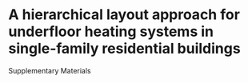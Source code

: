 # A hierarchical layout approach for underfloor heating systems in single-family residential buildings
Supplementary Materials 
